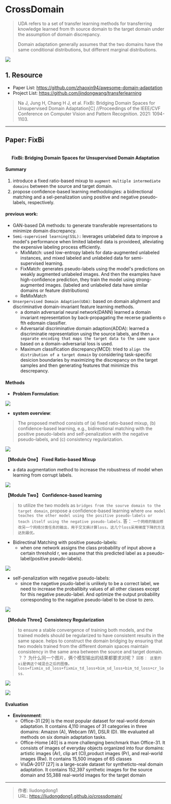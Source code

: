 # CrossDomain


> UDA refers to a set of transfer learning methods for transferring knowledge learned from th source domain to the target domain under the assumption of domain discrepancy.
>
> Domain adaptation generally assumes that the two domains have the same conditional distributions, but different marginal distributions.

![](https://gitee.com/github-25970295/blogpictureV2/raw/master/image-20211006201042249.png)

## 1. Resource

- Paper List: https://github.com/zhaoxin94/awesome-domain-adaptation
- Project List: https://github.com/jindongwang/transferlearning

> Na J, Jung H, Chang H J, et al. FixBi: Bridging Domain Spaces for Unsupervised Domain Adaptation[C] //Proceedings of the IEEE/CVF Conference on Computer Vision and Pattern Recognition. 2021: 1094-1103.

------

## Paper: FixBi

<div align=center>
<br/>
<b>FixBi: Bridging Domain Spaces for Unsupervised Domain Adaptation</b>
</div>


#### Summary

1. introduce a fixed ratio-based mixup to `augment multiple intermediate domains` between the source and target domain.
2. propose confidence-based learning methodologies: a bidirectional matching and a sel-penalization using positive and negative pseudo-labels, respectively.

#### previous work:

- GAN-based DA methods: to generate transferable representations to minimize domain discrepancy.
- `Semi-supervised learning(SSL):`  leverages unlabeled data to improve a model's performance when limited labeled data is provideed, alleviating the expensive labeling process efficiently.
  - MixMatch: used low-entropy labels for data-augmented unlabeled instances, and mixed labeled and unlabeled data for semi-supervised learning.
  - FixMatch: generates pseudo-labels using the model's predictions on weakly augmented unlabeled images. And then the examples have high-confidence prediction, they train the model using strong-augmented images. (labeled and unlabeled data have similar domains or feature distributions)
  - ReMixMatch
- `Unserpervised Domain Adaption(UDA)`: based on domain alighment and discriminative domain-invariant feature learning methods.
  - a domain adversarial neural network(DANN) learned a domain invariant representation by back-propagating the recerse gradients o fth edomain classifier.
  - Adversarial discriminative domain adaption(ADDA): learned a discriminatie representation using the source labels, and then `a separate encoding that maps the target data to the same space` based on a domain-adversarial loss is used.
  - Maximum classification discrepancy(MCD): tried to `align the distribution of a target domain` by considering task-specific desicion boundaries by maximizing the discrepancy on the target samples and then generating features that minimize this descrepancy.

#### Methods

- **Problem Formulation**:

![](https://gitee.com/github-25970295/blogpictureV2/raw/master/image-20211006164014178.png)

- **system overview**:

> The proposed method consists of (a) fixed ratio-based mixup, (b) confidence-based learning, e.g., bidirectional matching with the positive pseudo-labels and self-penalization with the negative pseudo-labels, and (c) consistency regularization.   

![](https://gitee.com/github-25970295/blogpictureV2/raw/master/image-20211006160100542.png)

**【Module One】** **Fixed Ratio-based Mixup**

- a data augmentation method to increase the robustness of model when learning from corrupt labels.

![](https://gitee.com/github-25970295/blogpictureV2/raw/master/image-20211006165030071.png)

**【Module Two】** **Confidence-based learning**

> to utilize the two models as `bridges from the sourve domain to the target domain`, propose a confidence-based learning where `one model teaches the other model using the positive pseudo-labels or teach itself using the negative pseudo-labels`.    答： `一个网络的输出修改另一个网络分类任务的输出，用于交叉熵计算loss。这几个loss采用梯度下降的方法达到最优。`

- Bidirectinal Matching with positive pseudo-labels:
  - when one network assigns the class probability of input above a certain threshold r, we assume that this predicted label as a pseudo-label(positive pseudo-labels).

![](https://gitee.com/github-25970295/blogpictureV2/raw/master/image-20211006183316923.png)

- self-penalization with negative pseudo-labels:
  - since the nagetive psudo-label is unlikely to be a correct label, we need to increase the proballibity values of all other classes except for this negative pseudo-label. And optimize the output probability corresponding to the nagative pseudo-label to be close to zero.

![](https://gitee.com/github-25970295/blogpictureV2/raw/master/image-20211006183823708.png)

**【Module Three】Consistency Regularization**

> to ensure a stable convergence of training both models, and the trained models should be regularized to have consistent results in the same space. helps to construct the domain bridging by ensuring that two models trained from the different domain spaces maintain consistency in the same area between the source and target domain.  ？？ 为什么同一个图片，俩个模型输出的结果都要求对呢？ `回答： 这里的xi是俩这个域混合之后的图像。loss=fixmix_sd_loss+fixmix_td_loss+bim_sd_loss+bim_td_loss+cr_loss`.

![](https://gitee.com/github-25970295/blogpictureV2/raw/master/image-20211006184724627.png)

![](https://gitee.com/github-25970295/blogpictureV2/raw/master/image-20211006185403466.png)

#### Evaluation

  - **Environment**:   
    - Office-31 [29] is the most popular dataset for real-world domain adaptation. It contains 4,110 images of 31 categories in three domains: Amazon (A), Webcam (W), DSLR (D). We evaluated all methods on six domain adaptation tasks.
    - Office-Home [40] is a more challenging benchmark than Office-31. It consists of images of everyday objects organized into four domains: artistic images (Ar), clip art (Cl),product images (Pr), and real-world images (Rw). It contains 15,500 images of 65 classes  
    - VisDA-2017 [27] is a large-scale dataset for syntheticto-real domain adaptation. It contains 152,397 synthetic
      images for the source domain and 55,388 real-world images for the target domain  





---

> 作者: liudongdong1  
> URL: https://liudongdong1.github.io/crossdomain/  

